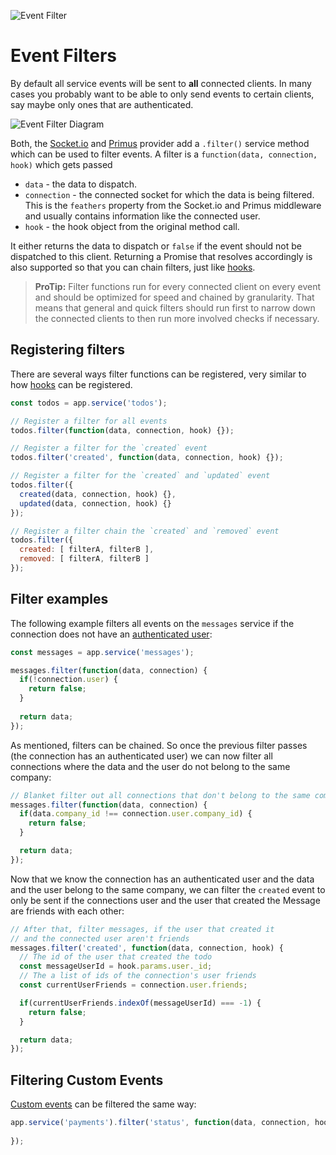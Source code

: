 ![Event Filter](/img/header-event-filters.jpg)

# Event Filters

By default all service events will be sent to **all** connected clients. In many cases you probably want to be able to only send events to certain clients, say maybe only ones that are authenticated.

![Event Filter Diagram](/img/event-filter-diagram.jpg)

Both, the [Socket.io](socket-io.md) and [Primus](primus.md) provider add a `.filter()` service method which can be used to filter events. A filter is a `function(data, connection, hook)` which gets passed

- `data` - the data to dispatch.
- `connection` - the connected socket for which the data is being filtered. This is the `feathers` property from the Socket.io and Primus middleware and usually contains information like the connected user.
- `hook` - the hook object from the original method call.

It either returns the data to dispatch or `false` if the event should not be dispatched to this client. Returning a Promise that resolves accordingly is also supported so that you can chain filters, just like [hooks](../hooks/readme.md).

> **ProTip:** Filter functions run for every connected client on every event and should be optimized for speed and chained by granularity. That means that general and quick filters should run first to narrow down the connected clients to then run more involved checks if necessary.

## Registering filters

There are several ways filter functions can be registered, very similar to how [hooks](hooks.md) can be registered.

```js
const todos = app.service('todos');

// Register a filter for all events
todos.filter(function(data, connection, hook) {});

// Register a filter for the `created` event
todos.filter('created', function(data, connection, hook) {});

// Register a filter for the `created` and `updated` event
todos.filter({
  created(data, connection, hook) {},
  updated(data, connection, hook) {}
});

// Register a filter chain the `created` and `removed` event
todos.filter({
  created: [ filterA, filterB ],
  removed: [ filterA, filterB ]
});
```

## Filter examples

The following example filters all events on the `messages` service if the connection does not have an [authenticated user](../authentication/readme.md): 

```js
const messages = app.service('messages');

messages.filter(function(data, connection) {
  if(!connection.user) {
    return false;
  }
  
  return data;
});
```

As mentioned, filters can be chained. So once the previous filter passes (the connection has an authenticated user) we can now filter all connections where the data and the user do not belong to the same company:

```js
// Blanket filter out all connections that don't belong to the same company
messages.filter(function(data, connection) {
  if(data.company_id !== connection.user.company_id) {
    return false;
  }

  return data;
});
```

Now that we know the connection has an authenticated user and the data and the user belong to the same company, we can filter the `created` event to only be sent if the connections user and the user that created the Message are friends with each other:


```js
// After that, filter messages, if the user that created it
// and the connected user aren't friends
messages.filter('created', function(data, connection, hook) {
  // The id of the user that created the todo
  const messageUserId = hook.params.user._id;
  // The a list of ids of the connection's user friends
  const currentUserFriends = connection.user.friends;

  if(currentUserFriends.indexOf(messageUserId) === -1) {
    return false;
  }

  return data;
});
```

## Filtering Custom Events

[Custom events](events.md#custom-events) can be filtered the same way:

```js
app.service('payments').filter('status', function(data, connection, hook) {
  
});
```
